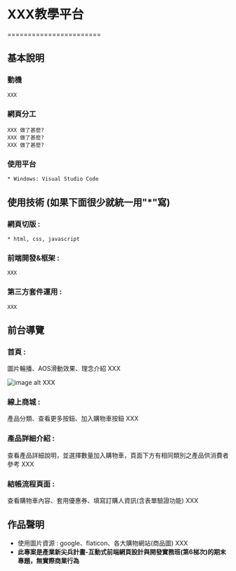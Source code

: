 # XXX教學平台
=======================
## 基本說明
	
### 動機
	XXX
### 網頁分工
	XXX 做了甚麼?
	XXX 做了甚麼?
	XXX 做了甚麼?
### 使用平台
	* Windows: Visual Studio Code
## 使用技術 (如果下面很少就統一用"*"寫)
### 網頁切版 :
	* html, css, javascript
### 前端開發&框架 :
	XXX
### 第三方套件運用 :
	XXX
## 前台導覽

### 首頁 : 
圖片輪播、AOS滑動效果、理念介紹 XXX

![image alt](https://media.giphy.com/media/nCp0bQQ6CTi8APHem6/giphy.gif) XXX

### 線上商城 : 

產品分類、查看更多按鈕、加入購物車按鈕 XXX

### 產品詳細介紹 : 

查看產品詳細說明，並選擇數量加入購物車，頁面下方有相同類別之產品供消費者參考 XXX

### 結帳流程頁面 : 

查看購物車內容、套用優惠券、填寫訂購人資訊(含表單驗證功能) XXX


## 作品聲明

* 使用圖片資源 : google、flaticon、各大購物網站(商品圖) XXX
*  **此專案是產業新尖兵計畫-互動式前端網頁設計與開發實務班(第6梯次)的期末專題，無實際商業行為**